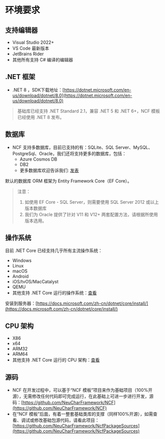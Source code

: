 # 环境要求

## 支持编辑器
- Visual Studio 2022+
- VS Code 最新版本
- JetBrains Rider
- 其他所有支持 C# 编译的编辑器

## .NET 框架

- .NET 8 ，SDK下载地址：[https://dotnet.microsoft.com/en-us/download/dotnet/8.0](https://dotnet.microsoft.com/en-us/download/dotnet/8.0)
> 基础库已经支持 .NET Standard 2.1，兼容 .NET 5 和 .NET 6+，NCF 模板已经使用 .NET 8 发布。

## 数据库
- NCF 支持多数据库，目前已支持的有：SQLite、SQL Server、MySQL、PostgreSql、Oracle，我们还将支持更多的数据库，包括：
    - Azure Cosmos DB
    - DB2
    - 更多数据库欢迎告诉我们: [发表](https://github.com/NeuCharFramework/NCF/issues)

默认的数据库 ORM 框架为 Entity Framework Core（EF Core）。

> 注意：<br>
> 1. 如使用 EF Core - SQL Server，则需要使用 SQL Server 2012 或以上版本数据库<br>
> 2. 我们为 Oracle 提供了针对 V11 和 V12+ 两套配置方法，请根据所使用版本选用。

## 操作系统
目前 .NET Core 已经支持几乎所有主流操作系统：

- Windows
- Linux
- macOS
- Android
- iOS/tvOS/MacCatalyst
- QEMU
- 其他支持 .NET Core 运行的操作系统：[查看](https://github.com/dotnet/core/blob/main/release-notes/8.0/supported-os.md)

安装到服务器：[https://docs.microsoft.com/zh-cn/dotnet/core/install/](https://docs.microsoft.com/zh-cn/dotnet/core/install/)

## CPU 架构
- X86
- x64
- ARM32
- ARM64
- 其他支持 .NET Core 运行的 CPU 架构：[查看](https://github.com/dotnet/core/blob/main/release-notes/8.0/supported-os.md)

## 源码

- NCF 在开发过程中，可以基于“NCF 模板”项目来作为基础项目（100%开源），无需修改任何代码即可完成运行，在此基础上可进一步进行开发，源码：[https://github.com/NeuCharFramework/NCF](https://github.com/NeuCharFramework/NCF)
- 在“NCF 模板”后面，有着一整套基础类库的支撑（同样100%开源），如需查看、调试或修改基础包源代码，请看此项目：[https://github.com/NeuCharFramework/NcfPackageSources](https://github.com/NeuCharFramework/NcfPackageSources)


